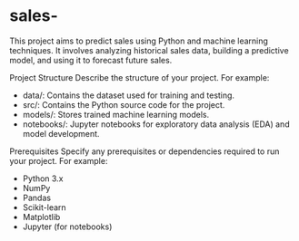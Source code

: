# sales-

This project aims to predict sales using Python and machine learning techniques. It involves analyzing historical sales data, building a predictive model, and using it to forecast future sales.

Project Structure
Describe the structure of your project. For example:
- data/: Contains the dataset used for training and testing.
- src/: Contains the Python source code for the project.
- models/: Stores trained machine learning models.
- notebooks/: Jupyter notebooks for exploratory data analysis (EDA) and model development.

Prerequisites
Specify any prerequisites or dependencies required to run your project. For example:
- Python 3.x
- NumPy
- Pandas
- Scikit-learn
- Matplotlib
- Jupyter (for notebooks)
